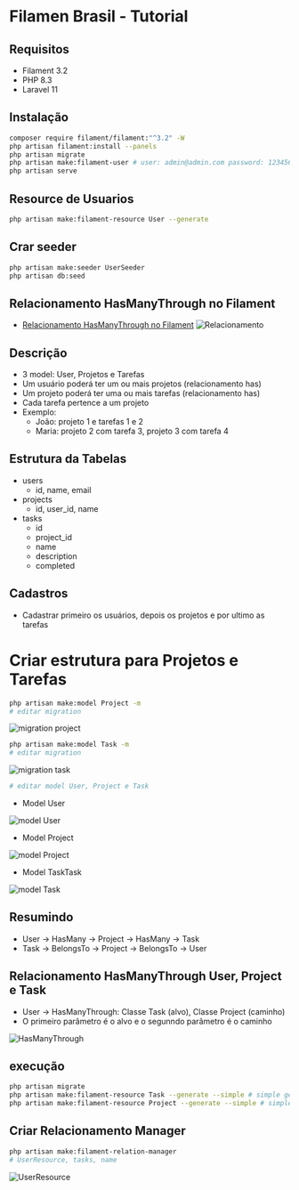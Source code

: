 # Filamen Brasil - Tutorial
## Requisitos
- Filament 3.2
- PHP 8.3
- Laravel 11
## Instalação
```sh
composer require filament/filament:"^3.2" -W
php artisan filament:install --panels
php artisan migrate
php artisan make:filament-user # user: admin@admin.com password: 123456
php artisan serve
```
## Resource de Usuarios
```sh
php artisan make:filament-resource User --generate
```
## Crar seeder
```sh
php artisan make:seeder UserSeeder
php artisan db:seed
```
## Relacionamento HasManyThrough no Filament
- [Relacionamento HasManyThrough no Filament](https://youtu.be/_asXcJsQrFU?si=9q3ByZ5VRGbbvvvN)
![Relacionamento](/imagens/figura1.jpg)
## Descrição
- 3 model: User, Projetos e Tarefas
- Um usuário poderá ter um ou mais projetos (relacionamento has)
- Um projeto poderá ter uma ou mais tarefas (relacionamento has)
- Cada tarefa pertence a um projeto
- Exemplo: 
  - João: projeto 1 e tarefas 1 e 2
  - Maria: projeto 2 com tarefa 3, projeto 3 com tarefa 4
## Estrutura da Tabelas
- users
  - id, name, email
- projects
  - id, user_id, name
- tasks
  - id
  - project_id
  - name
  - description
  - completed
## Cadastros
- Cadastrar primeiro os usuários, depois os projetos e por ultimo as tarefas
# Criar estrutura para Projetos e Tarefas
```sh
php artisan make:model Project -m
# editar migration
```
![migration project](/imagens/figura2.png)
```sh
php artisan make:model Task -m
# editar migration
```
![migration task](/imagens/figura3.png)
```sh
# editar model User, Project e Task
```
-  Model User

![model User](/imagens/figura4.png)

-  Model Project

![model Project](/imagens/figura5.png)

-  Model TaskTask

![model Task](/imagens/figura6.png)
 
 ## Resumindo
 - User -> HasMany -> Project -> HasMany -> Task
 - Task -> BelongsTo -> Project -> BelongsTo -> User

 ## Relacionamento HasManyThrough User, Project e Task
 - User -> HasManyThrough: Classe Task (alvo), Classe Project (caminho)
 - O primeiro parâmetro é o alvo e o segunndo parâmetro é o caminho

![HasManyThrough](/imagens/figura7.png)

## execução
```sh
php artisan migrate
php artisan make:filament-resource Task --generate --simple # simple gera os modais
php artisan make:filament-resource Project --generate --simple # simple gera os modais
```
## Criar Relacionamento Manager
```sh
php artisan make:filament-relation-manager
# UserResource, tasks, name
```
![UserResource](/imagens/figura8.png)
